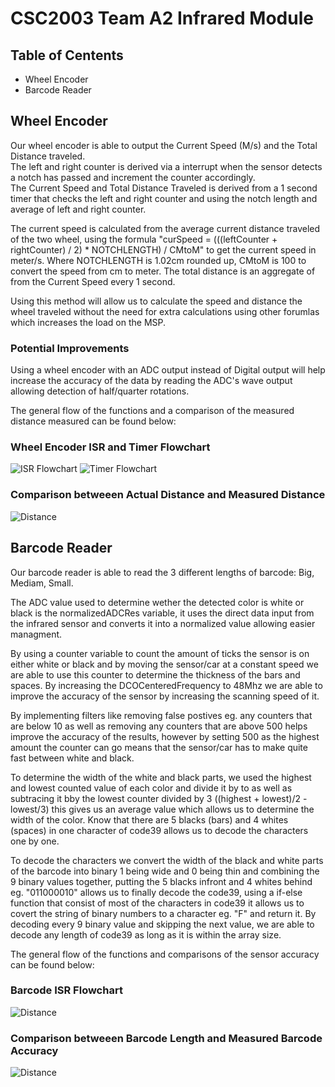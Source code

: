 # CSC2003 Team A2 Infrared Module
## Table of Centents
* Wheel Encoder
* Barcode Reader

## Wheel Encoder
Our wheel encoder is able to output the Current Speed (M/s) and the Total Distance traveled.<br />
The left and right counter is derived via a interrupt when the sensor detects a notch has passed and increment the counter accordingly.<br />
The Current Speed and Total Distance Traveled is derived from a 1 second timer that checks the left and right counter and using the notch length and average of left and right counter.

The current speed is calculated from the average current distance traveled of the two wheel, using the formula "curSpeed = (((leftCounter + rightCounter) / 2) * NOTCHLENGTH) / CMtoM" to get the current speed in meter/s.
Where NOTCHLENGTH is 1.02cm rounded up, CMtoM is 100 to convert the speed from cm to meter.
The total distance is an aggregate of from the Current Speed every 1 second.

Using this method will allow us to calculate the speed and distance the wheel traveled without the need for extra calculations using other forumlas which increases the load on the MSP.

### Potential Improvements
Using a wheel encoder with an ADC output instead of Digital output will help increase the accuracy of the data by reading the ADC's wave output allowing detection of half/quarter rotations.

The general flow of the functions and a comparison of the measured distance measured can be found below:

### Wheel Encoder ISR and Timer Flowchart
![ISR Flowchart](./assets/Wheel_Encoder_ISR_Flowchart.png)
![Timer Flowchart](./assets/Wheel_Encoder_Timer_Flowchart.png)

### Comparison betweeen Actual Distance and Measured Distance
![Distance](./assets/Encoder_Measure_Distance_Performance_Chart.jpg)


## Barcode Reader
Our barcode reader is able to read the 3 different lengths of barcode: Big, Mediam, Small.

The ADC value used to determine wether the detected color is white or black is the normalizedADCRes variable, it uses the direct data input from the infrared sensor and converts it into a normalized value allowing easier managment.

By using a counter variable to count the amount of ticks the sensor is on either white or black and by moving the sensor/car at a constant speed we are able to use this counter to determine the thickness of the bars and spaces. By increasing the DCOCenteredFrequency to 48Mhz we are able to improve the accuracy of the sensor by increasing the scanning speed of it.

By implementing filters like removing false postives eg. any counters that are below 10 as well as removing any counters that are above 500 helps improve the accuracy of the results, however by setting 500 as the highest amount the counter can go means that the sensor/car has to make quite fast between white and black.

To determine the width of the white and black parts, we used the highest and lowest counted value of each color and divide it by to as well as subtracing it bby the lowest counter divided by 3 ((highest + lowest)/2 - lowest/3) this gives us an average value which allows us to determine the width of the color. Know that there are 5 blacks (bars) and 4 whites (spaces) in one character of code39 allows us to decode the characters one by one.

To decode the characters we convert the width of the black and white parts of the barcode into binary 1 being wide and 0 being thin and combining the 9 binary values together, putting the 5 blacks infront and 4 whites behind eg. "011000010" allows us to finally decode the code39, using a if-else function that consist of most of the characters in code39 it allows us to covert the string of binary numbers to a character eg. "F" and return it. By decoding every 9 binary value and skipping the next value, we are able to decode any length of code39 as long as it is within the array size.

The general flow of the functions and comparisons of the sensor accuracy can be found below:

### Barcode ISR Flowchart
![Distance](./assets/Barcode_ISR_Flowchart.png)

### Comparison betweeen Barcode Length and Measured Barcode Accuracy
![Distance](./assets/IR_Sensor_Accuracy_Performance_Chart.jpg)
